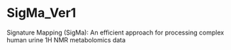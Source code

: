 # SigMa_Ver1
Signature Mapping (SigMa): An efficient approach for processing complex human urine 1H NMR metabolomics data
